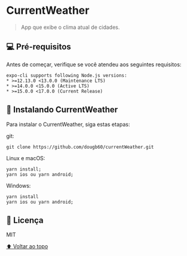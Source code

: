 # CurrentWeather


> App que exibe o clima atual de cidades.

## 💻 Pré-requisitos

Antes de começar, verifique se você atendeu aos seguintes requisitos:
<!---Estes são apenas requisitos de exemplo. Adicionar, duplicar ou remover conforme necessário--->

```
expo-cli supports following Node.js versions:
* >=12.13.0 <13.0.0 (Maintenance LTS)
* >=14.0.0 <15.0.0 (Active LTS)
* >=15.0.0 <17.0.0 (Current Release)
```


## 🚀 Instalando CurrentWeather

Para instalar o CurrentWeather, siga estas etapas:

git:
```
git clone https://github.com/dougb60/currentWeather.git
```

Linux e macOS:
```
yarn install;
yarn ios ou yarn android;
```

Windows:
```
yarn install
yarn ios ou yarn android;
```


## 📝 Licença

MIT

[⬆ Voltar ao topo](#CurrentWeather)<br>
